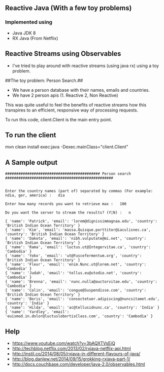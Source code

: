 ## Reactive Java (With a few toy problems)


### Implemented using

* Java JDK 8 
* RX Java (From Netflix)


## Reactive Streams using Observables ##
 * I've tried to play around with reactive streams (using java rx) using a toy problem.
 
##The toy problem: Person Search.##
 *  We have a person database with their names, emails and countries.
 *  We have 2 person apis (1. Reactive 2, Non Reactive) 
 
This was quite useful to feel the benefits of reactive streams how this transpires to an efficient, responsive way of processing requests.

To run this code, client.Client is the main entry point.
 
## To run the client ##
 mvn clean install exec:java -Dexec.mainClass="client.Client"

## A Sample output ##   
```
########################################### Person search  #################################################


Enter the country names (part of) separated by commas (For example: ndia, ger, america)	:	dia

Enter how many records you want to retrieve max	:	100

Do you want the server to stream the results? (Y|N)	:	n

{ 'name': 'Patrick', 'email': 'lorem@dignissimmagnaa.edu', 'country': 'British Indian Ocean Territory' }
{ 'name': 'Kim', 'email': 'massa.Quisque.porttitor@iaculisnec.ca', 'country': 'British Indian Ocean Territory' }
{ 'name': 'Dakota', 'email': 'nibh.vulputate@mi.net', 'country': 'British Indian Ocean Territory' }
{ 'name': 'Rama', 'email': 'luctus.ut@Integervitae.ca', 'country': 'Cambodia' }
{ 'name': 'Yoko', 'email': 'ut@Fuscefermentum.org', 'country': 'British Indian Ocean Territory' }
{ 'name': 'Fleur', 'email': 'enim.Nunc.ut@lorem.net', 'country': 'Cambodia' }
{ 'name': 'Judah', 'email': 'tellus.eu@utodio.net', 'country': 'Cambodia' }
{ 'name': 'Brenna', 'email': 'nunc.nulla@auctorvitae.edu', 'country': 'Cambodia' }
{ 'name': 'Colin', 'email': 'congue@Suspendisse.com', 'country': 'British Indian Ocean Territory' }
{ 'name': 'Boris', 'email': 'consectetuer.adipiscing@nuncsitamet.edu', 'country': 'India' }
{ 'name': 'Hilda', 'email': 'ac@tellusidnunc.ca', 'country': 'India' }
{ 'name': 'Yardley', 'email': 'euismod.in.dolor@luctuslobortisClass.com', 'country': 'Cambodia' }

```
## Help
* https://www.youtube.com/watch?v=3bAQXTVsEiQ
* http://techblog.netflix.com/2013/02/rxjava-netflix-api.html
* http://instil.co/2014/08/05/rxjava-in-different-flavours-of-java/
* http://blog.danlew.net/2014/09/15/grokking-rxjava-part-1/
* http://docs.couchbase.com/developer/java-2.0/observables.html



